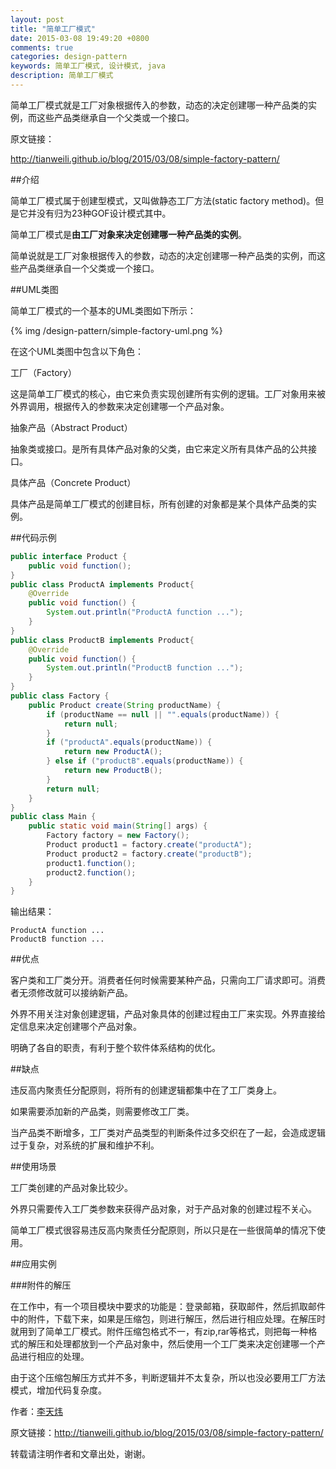 ```yaml
---
layout: post
title: "简单工厂模式"
date: 2015-03-08 19:49:20 +0800
comments: true
categories: design-pattern
keywords: 简单工厂模式, 设计模式, java
description: 简单工厂模式
---
```


简单工厂模式就是工厂对象根据传入的参数，动态的决定创建哪一种产品类的实例，而这些产品类继承自一个父类或一个接口。

<!--more-->
原文链接：

<http://tianweili.github.io/blog/2015/03/08/simple-factory-pattern/>

##介绍

简单工厂模式属于创建型模式，又叫做静态工厂方法(static factory method)。但是它并没有归为23种GOF设计模式其中。

简单工厂模式是**由工厂对象来决定创建哪一种产品类的实例**。

简单说就是工厂对象根据传入的参数，动态的决定创建哪一种产品类的实例，而这些产品类继承自一个父类或一个接口。

##UML类图

简单工厂模式的一个基本的UML类图如下所示：

{% img /design-pattern/simple-factory-uml.png %}

在这个UML类图中包含以下角色：

工厂（Factory）

这是简单工厂模式的核心，由它来负责实现创建所有实例的逻辑。工厂对象用来被外界调用，根据传入的参数来决定创建哪一个产品对象。

抽象产品（Abstract Product）

抽象类或接口。是所有具体产品对象的父类，由它来定义所有具体产品的公共接口。

具体产品（Concrete Product）

具体产品是简单工厂模式的创建目标，所有创建的对象都是某个具体产品类的实例。

##代码示例

```java
public interface Product {
    public void function();
}
public class ProductA implements Product{
    @Override
    public void function() {
        System.out.println("ProductA function ...");
    }
}
public class ProductB implements Product{
    @Override
    public void function() {
        System.out.println("ProductB function ...");
    }
}
public class Factory {
    public Product create(String productName) {
        if (productName == null || "".equals(productName)) {
            return null;
        }
        if ("productA".equals(productName)) {
            return new ProductA();
        } else if ("productB".equals(productName)) {
            return new ProductB();
        }
        return null;
    }
}
public class Main {
    public static void main(String[] args) {
        Factory factory = new Factory();
        Product product1 = factory.create("productA");
        Product product2 = factory.create("productB");
        product1.function();
        product2.function();
    }
}
```

输出结果：

```
ProductA function ...
ProductB function ...
```

##优点

客户类和工厂类分开。消费者任何时候需要某种产品，只需向工厂请求即可。消费者无须修改就可以接纳新产品。

外界不用关注对象创建逻辑，产品对象具体的创建过程由工厂来实现。外界直接给定信息来决定创建哪个产品对象。

明确了各自的职责，有利于整个软件体系结构的优化。

##缺点

违反高内聚责任分配原则，将所有的创建逻辑都集中在了工厂类身上。

如果需要添加新的产品类，则需要修改工厂类。

当产品类不断增多，工厂类对产品类型的判断条件过多交织在了一起，会造成逻辑过于复杂，对系统的扩展和维护不利。

##使用场景

工厂类创建的产品对象比较少。

外界只需要传入工厂类参数来获得产品对象，对于产品对象的创建过程不关心。

简单工厂模式很容易违反高内聚责任分配原则，所以只是在一些很简单的情况下使用。

##应用实例

###附件的解压

在工作中，有一个项目模块中要求的功能是：登录邮箱，获取邮件，然后抓取邮件中的附件，下载下来，如果是压缩包，则进行解压，然后进行相应处理。在解压时就用到了简单工厂模式。附件压缩包格式不一，有zip,rar等格式，则把每一种格式的解压和处理都放到一个产品对象中，然后使用一个工厂类来决定创建哪一个产品进行相应的处理。

由于这个压缩包解压方式并不多，判断逻辑并不太复杂，所以也没必要用工厂方法模式，增加代码复杂度。

作者：[李天炜](http://tianweili.github.io/)

原文链接：<http://tianweili.github.io/blog/2015/03/08/simple-factory-pattern/>

转载请注明作者和文章出处，谢谢。